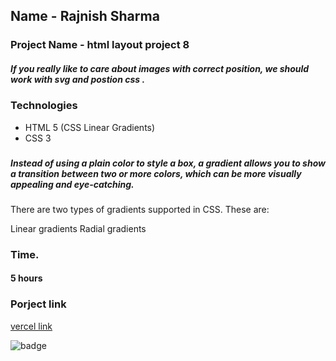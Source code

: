 ## Name - Rajnish Sharma 

### Project Name - html layout project 8

#####   If you really like to care about images with correct position, we should work with svg and postion css .

### Technologies
- HTML 5 (CSS Linear Gradients)
- CSS 3

###  
#####  Instead of using a plain color to style a box, a gradient allows you to show a transition between two or more colors, which can be more visually appealing and eye-catching.

There are two types of gradients supported in CSS. These are:

Linear gradients
Radial gradients

### Time.
#### 5 hours

### Porject link
[vercel link ](https://project8-responsive.vercel.app/)

![badge](https://img.shields.io/badge/HTML-CSS-blue)
